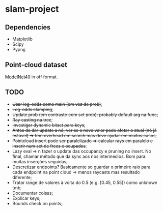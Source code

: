 # slam-project

## Dependencies

- Matplotlib
- Scipy
- Pypng

## Point-cloud dataset

[ModelNet40](https://www.kaggle.com/balraj98/modelnet40-princeton-3d-object-dataset)
in off format.

## TODO

- ~~Usar log-odds como main (em vez de prob)~~;
- ~~Log-odds clamping~~;
- ~~Update prob (em contraste com set prob): probably default arg na func~~;
- ~~Ray casting na tree~~;
- ~~Investigar dynamic bitset para keys~~;
- ~~Antes de dar update a nó, ver se o novo valor pode afetar o atual (nó já estável) => tem overhead em search mas deve
  ajudar em muitos casos~~;
- ~~Pointcloud insert pode ser paralelizado => calcular rays em paralelo e inserir num set de frees e ocupados~~;
- Lazy eval => n fazer o update das occupancy e pruning no insert. No final, chamar método que da sync aos nos
  intermedios. Bom para muitas inserções seguidas;
- Descretizar endpoints? Basicamente so guardar o primeiro raio para cada endpoint na point cloud => menos raycasts mas
  resultado diferente;
- Tratar range de valores à volta do 0.5 (e.g. [0.45, 0.55]) como unknown tmb;
- Documentar coisas;
- Explicar keys;
- Bounds check on points;
